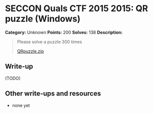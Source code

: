 # SECCON Quals CTF 2015 2015: QR puzzle (Windows)

**Category:** Unknown
**Points:** 200
**Solves:** 138
**Description:**

> Please solve a puzzle 300 times
> 
> [QRpuzzle.zip](./QRpuzzle.zip)


## Write-up

(TODO)

## Other write-ups and resources

* none yet

